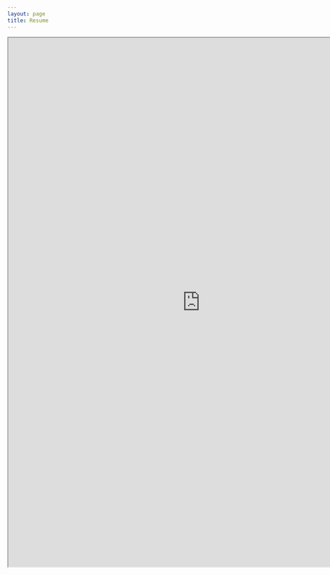 ```yaml
---
layout: page
title: Resume
---
```


<iframe src="https://rxresu.me/r/ZyohdRgR" height=1200px width=870px></iframe>
